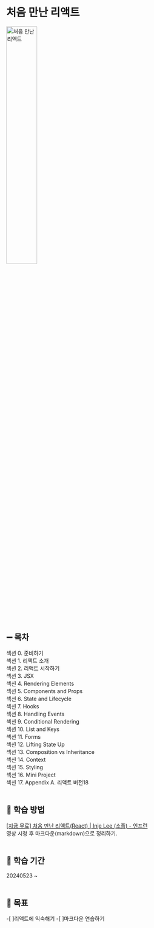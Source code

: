 # 처음 만난 리액트

<img src="https://image.yes24.com/goods/124149305/XL" alt="처음 만난 리액트" width="40%" height="40%">

<br>

## :heavy_minus_sign: 목차
섹션 0. 준비하기 <br>
섹션 1. 리액트 소개<br>
섹션 2. 리액트 시작하기<br>
섹션 3. JSX<br>
섹션 4. Rendering Elements<br>
섹션 5. Components and Props<br>
섹션 6. State and Lifecycle<br>
섹션 7. Hooks<br>
섹션 8. Handling Events<br>
섹션 9. Conditional Rendering<br>
섹션 10. List and Keys<br>
섹션 11. Forms<br>
섹션 12. Lifting State Up<br>
섹션 13. Composition vs Inheritance<br>
섹션 14. Context<br>
섹션 15. Styling<br>
섹션 16. Mini Project<br>
섹션 17. Appendix A. 리액트 버전18<br>
<br>

## :pushpin: 학습 방법
[[지금 무료] 처음 만난 리액트(React) | Inje Lee (소플) - 인프런](https://www.inflearn.com/course/처음-만난-리액트#reviews) <br> 영상 시청 후 마크다운(markdown)으로 정리하기. 
<br> <br> 

## :pushpin: 학습 기간
20240523 ~
<br><br> 

## :pushpin: 목표
-[ ]리액트에 익숙해기
-[ ]마크다운 연습하기